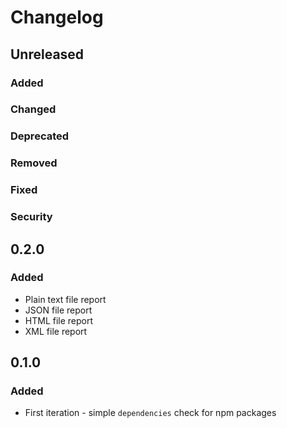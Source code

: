 # Changelog

## Unreleased

### Added

### Changed

### Deprecated

### Removed

### Fixed

### Security

## 0.2.0

### Added

- Plain text file report
- JSON file report
- HTML file report
- XML file report

## 0.1.0

### Added

- First iteration - simple `dependencies` check for npm packages
